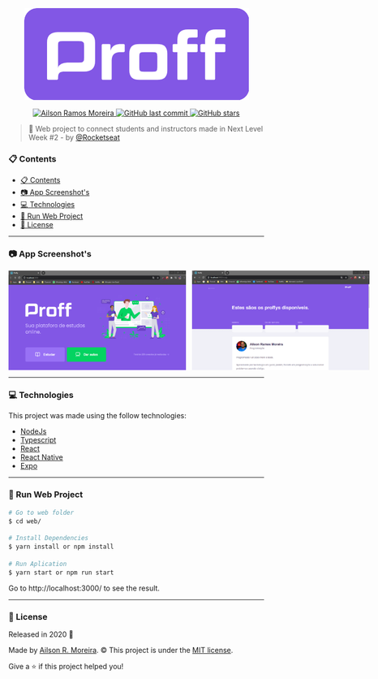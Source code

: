 <p align="center">
    <img src=".github/proffy_logo.png"/>
</p>

<p align="center">	
<a href="https://www.linkedin.com/in/ailsonrm">
  <img alt="Ailson Ramos Moreira" src="https://img.shields.io/badge/-Ailson%20R.%20Moreira-8257E5?style=flat&logo=linkedin"/>
  </a>

  <a href="https://github.com/ailsonrm/proffy-web/commits/master">
    <img alt="GitHub last commit" src="https://img.shields.io/github/last-commit/ailsonrm/proffy-web?color=774DD6&logo=github">
  </a> 
   <a href="https://github.com/ailsonrm/proffy-web/stargazers">
    <img alt="GitHub stars" src="https://img.shields.io/github/stars/ailsonrm/proffy-web?color=774DD6&logo=github">
  </a>
</p>

> :rocket: Web project to  connect students and instructors made in Next Level Week #2 - by [@Rocketseat](https://github.com/Rocketseat)

### :clipboard: Contents

- [:clipboard: Contents](#clipboard-contents)
- [:camera: App Screenshot's](#camera-app-screenshots)
- [:computer: Technologies](#computer-technologies)
- [:floppy_disk: Run Web Project](#floppy_disk-run-web-project)
- [:page_with_curl: License](#page_with_curl-license)

----

### :camera: App Screenshot's

<div style="display: flex; flex-direction: 'row'; align-items: 'center';">
    <img alt="" src=".github/proffy_web_landing_page.png?raw=true" width="350px">
    <img alt="" src=".github/proffy_web_study_page.png?raw=true" width="350px" style="margin-left:12px;">
</div>

----

### :computer: Technologies

This project was made using the follow technologies:

<ul>
  <li><a href="https://nodejs.org/en/docs/">NodeJs</a></li>
  <li><a href="https://www.typescriptlang.org/">Typescript</a></li>
  <li><a href="https://pt-br.reactjs.org/">React</a></li>
  <li><a href="https://reactnative.dev/">React Native</a></li>
  <li><a href="https://expo.io/">Expo</a></li>
</ul>

----

### :floppy_disk: Run Web Project

```bash
# Go to web folder
$ cd web/

# Install Dependencies
$ yarn install or npm install

# Run Aplication
$ yarn start or npm run start
```

Go to http://localhost:3000/ to see the result.

----

### :page_with_curl: License

Released in 2020 :rocket:

Made by [Ailson R. Moreira](https://github.com/ailsonrm).
:copyright: This project is under the [MIT license](https://github.com/ailsonrm/proffy-web/master/LICENSE.md).

Give a ⭐️ if this project helped you!

